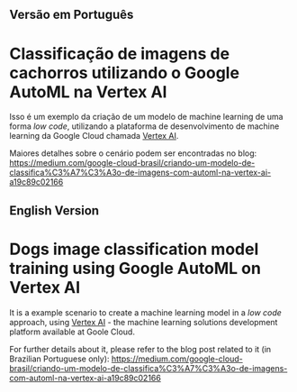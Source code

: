 ## Versão em Português
# Classificação de imagens de cachorros utilizando o Google AutoML na Vertex AI

Isso é um exemplo da criação de um modelo de machine learning de uma forma *low code*, utilizando a plataforma de desenvolvimento de machine learning da Google Cloud chamada [Vertex AI](https://cloud.google.com/vertex-ai).

Maiores detalhes sobre o cenário podem ser encontradas no blog: https://medium.com/google-cloud-brasil/criando-um-modelo-de-classifica%C3%A7%C3%A3o-de-imagens-com-automl-na-vertex-ai-a19c89c02166

## English Version
# Dogs image classification model training using Google AutoML on Vertex AI

It is a example scenario to create a machine learning model in a *low code* approach, using [Vertex AI](https://cloud.google.com/vertex-ai) - the machine learning solutions development platform available at Goole Cloud.

For further details about it, please refer to the blog post related to it (in Brazilian Portuguese only): https://medium.com/google-cloud-brasil/criando-um-modelo-de-classifica%C3%A7%C3%A3o-de-imagens-com-automl-na-vertex-ai-a19c89c02166
